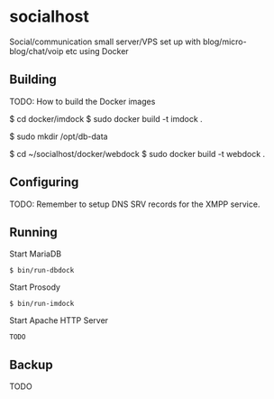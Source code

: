 socialhost
==========

Social/communication small server/VPS set up with blog/micro-blog/chat/voip etc using Docker


## Building

TODO: How to build the Docker images


$ cd docker/imdock
$ sudo docker build -t imdock .

$ sudo mkdir /opt/db-data


$ cd ~/socialhost/docker/webdock
$ sudo docker build -t webdock .

## Configuring

TODO: Remember to setup DNS SRV records for the XMPP service.


## Running

Start MariaDB
```
$ bin/run-dbdock
```

Start Prosody
```
$ bin/run-imdock
```

Start Apache HTTP Server
```
TODO
```

## Backup
TODO
